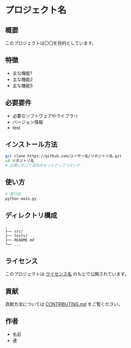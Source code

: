 # プロジェクト名

## 概要
このプロジェクトは〇〇を目的としています。

## 特徴
- 主な機能1
- 主な機能2
- 主な機能5

## 必要要件
- 必要なソフトウェアやライブラリ
- バージョン情報
- test

## インストール方法

```bash
git clone https://github.com/ユーザー名/リポジトリ名.git
cd リポジトリ名
# 必要に応じて追加のセットアップコマンド
```

## 使い方

```bash
# 実行例
python main.py
```

## ディレクトリ構成

```
.
├── src/
├── tests/
├── README.md
└── ...
```

## ライセンス
このプロジェクトは [ライセンス名](LICENSE) のもとで公開されています。

## 貢献
貢献方法については [CONTRIBUTING.md](CONTRIBUTING.md) をご覧ください。

## 作者
- 名前
- 連
